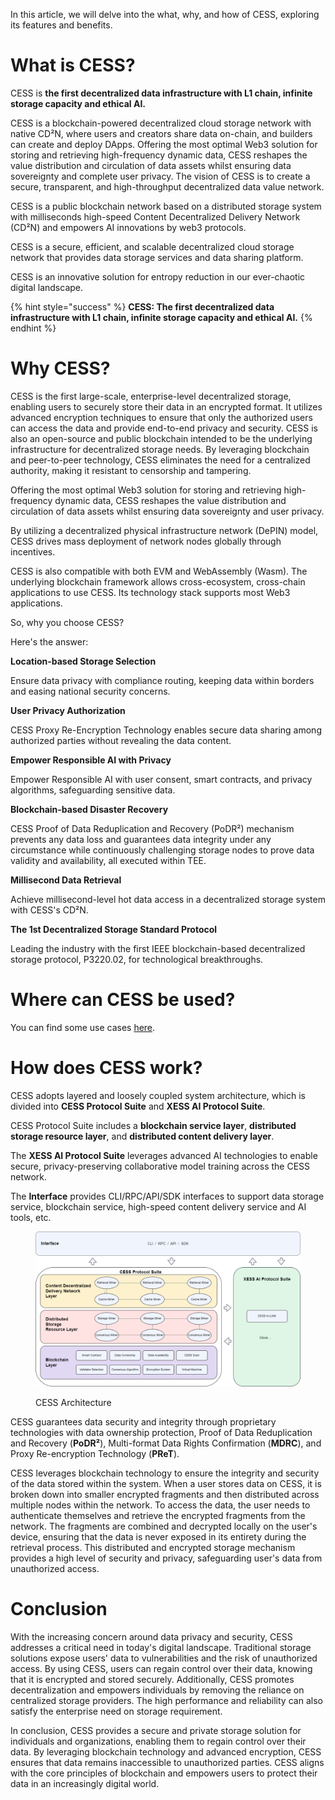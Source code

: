 In this article, we will delve into the what, why, and how of CESS, exploring its features and benefits.

# What is CESS?

CESS is **the first decentralized data infrastructure with L1 chain, infinite storage capacity and ethical AI.**

CESS is a blockchain-powered decentralized cloud storage network with native CD²N, where users and creators share data on-chain, and builders can create and deploy DApps. Offering the most optimal Web3 solution for storing and retrieving high-frequency dynamic data, CESS reshapes the value distribution and circulation of data assets whilst ensuring data sovereignty and complete user privacy. The vision of CESS is to create a secure, transparent, and high-throughput decentralized data value network. 

CESS is a public blockchain network based on a distributed storage system with milliseconds high-speed Content Decentralized Delivery Network (CD²N) and empowers AI innovations by web3 protocols.

CESS is a secure, efficient, and scalable decentralized cloud storage network that provides data storage services and data sharing platform.

CESS is an innovative solution for entropy reduction in our ever-chaotic digital landscape.

{% hint style="success" %}
**CESS: The first decentralized data infrastructure with L1 chain, infinite storage capacity and ethical AI.**
{% endhint %}

# Why CESS?

CESS is the first large-scale, enterprise-level decentralized storage, enabling users to securely store their data in an encrypted format. It utilizes advanced encryption techniques to ensure that only the authorized users can access the data and provide end-to-end privacy and security. CESS is also an open-source and public blockchain intended to be the underlying infrastructure for decentralized storage needs. By leveraging blockchain and peer-to-peer technology, CESS eliminates the need for a centralized authority, making it resistant to censorship and tampering.

Offering the most optimal Web3 solution for storing and retrieving high-frequency dynamic data, CESS reshapes the value distribution and circulation of data assets whilst ensuring data sovereignty and user privacy.

By utilizing a decentralized physical infrastructure network (DePIN) model, CESS drives mass deployment of network nodes globally through incentives.

CESS is also compatible with both EVM and WebAssembly (Wasm). The underlying blockchain framework allows cross-ecosystem, cross-chain applications to use CESS. Its technology stack supports most Web3 applications.

So, why you choose CESS? 

Here's the answer:

**Location-based Storage Selection**

Ensure data privacy with compliance routing, keeping data within borders and easing national security concerns.

**User Privacy Authorization**

CESS Proxy Re-Encryption Technology enables secure data sharing among authorized parties without revealing the data content.

**Empower Responsible AI with Privacy**

Empower Responsible AI with user consent, smart contracts, and privacy algorithms, safeguarding sensitive data.

**Blockchain-based Disaster Recovery**

CESS Proof of Data Reduplication and Recovery (PoDR²) mechanism prevents any data loss and guarantees data integrity under any circumstance while continuously challenging storage nodes to prove data validity and availability, all executed within TEE.

**Millisecond Data Retrieval**

Achieve millisecond-level hot data access in a decentralized storage system with CESS's CD²N.

**The 1st Decentralized Storage Standard Protocol**

Leading the industry with the first IEEE blockchain-based decentralized storage protocol, P3220.02, for technological breakthroughs.

# Where can CESS be used?
You can find some use cases [here](use-cases.md).

# How does CESS work?

CESS adopts layered and loosely coupled system architecture, which is divided into **CESS Protocol Suite** and **XESS AI Protocol Suite**. 

CESS Protocol Suite includes a **blockchain service layer**, **distributed storage resource layer**, and **distributed content delivery layer**.

The **XESS AI Protocol Suite** leverages advanced AI technologies to enable secure, privacy-preserving collaborative model training across the CESS network. 

The **Interface** provides CLI/RPC/API/SDK interfaces to support data storage service, blockchain service, high-speed content delivery service and AI tools, etc.

<figure><img src="../assets/introduction/cess-architecture.png" alt="CESS Architecture"><figcaption><p>CESS Architecture</p></figcaption></figure>

CESS guarantees data security and integrity through proprietary technologies with data ownership protection, Proof of Data Reduplication and Recovery (**PoDR²**), Multi-format Data Rights Confirmation (**MDRC**), and Proxy Re-encryption Technology (**PReT**).

CESS leverages blockchain technology to ensure the integrity and security of the data stored within the system. When a user stores data on CESS, it is broken down into smaller encrypted fragments and then distributed across multiple nodes within the network. To access the data, the user needs to authenticate themselves and retrieve the encrypted fragments from the network. The fragments are combined and decrypted locally on the user's device, ensuring that the data is never exposed in its entirety during the retrieval process. This distributed and encrypted storage mechanism provides a high level of security and privacy, safeguarding user's data from unauthorized access.


# Conclusion

With the increasing concern around data privacy and security, CESS addresses a critical need in today's digital landscape. Traditional storage solutions expose users' data to vulnerabilities and the risk of unauthorized access. By using CESS, users can regain control over their data, knowing that it is encrypted and stored securely. Additionally, CESS promotes decentralization and empowers individuals by removing the reliance on centralized storage providers. The high performance and reliability can also satisfy the enterprise need on storage requirement.

In conclusion, CESS provides a secure and private storage solution for individuals and organizations, enabling them to regain control over their data. By leveraging blockchain technology and advanced encryption, CESS ensures that data remains inaccessible to unauthorized parties. CESS aligns with the core principles of blockchain and empowers users to protect their data in an increasingly digital world.
